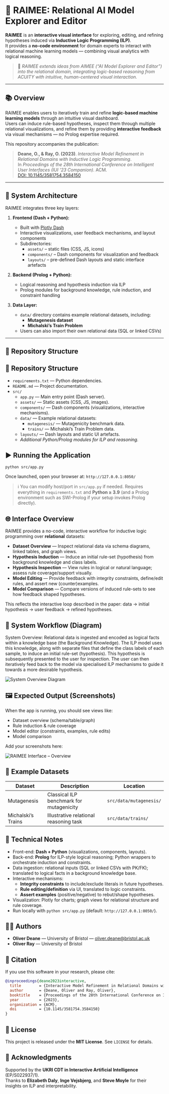 # 🧩 RAIMEE: Relational AI Model Explorer and Editor

**RAIMEE** is an **interactive visual interface** for exploring, editing, and refining hypotheses induced via **Inductive Logic Programming (ILP)**.  
It provides a **no-code environment** for domain experts to interact with relational machine learning models — combining visual analytics with logical reasoning.

> 🧠 *RAIMEE extends ideas from AIMEE (“AI Model Explorer and Editor”) into the relational domain, integrating logic-based reasoning from ACUITY with intuitive, human-centered visual interaction.*

---

## 📚 Overview

RAIMEE enables users to iteratively train and refine **logic-based machine learning models** through an intuitive visual dashboard.  
Users can induce rule-based hypotheses, inspect them through multiple relational visualizations, and refine them by providing **interactive feedback** via visual mechanisms — no Prolog expertise required.

This repository accompanies the publication:

> **Deane, O., & Ray, O. (2023)**. *Interactive Model Refinement in Relational Domains with Inductive Logic Programming*.  
> In *Proceedings of the 28th International Conference on Intelligent User Interfaces (IUI '23 Companion)*. ACM.  
> [DOI: 10.1145/3581754.3584150](https://doi.org/10.1145/3581754.3584150)

---

## 🧠 System Architecture

RAIMEE integrates three key layers:

1. **Frontend (Dash + Python):**
   - Built with [Plotly Dash](https://dash.plotly.com/)
   - Interactive visualizations, user feedback mechanisms, and layout components
   - Subdirectories:
     - `assets/` – static files (CSS, JS, icons)
     - `components/` – Dash components for visualization and feedback
     - `layouts/` – pre-defined Dash layouts and static interface artefacts

2. **Backend (Prolog + Python):**
   - Logical reasoning and hypothesis induction via ILP
   - Prolog modules for background knowledge, rule induction, and constraint handling

3. **Data Layer:**
   - `data/` directory contains example relational datasets, including:
     - **Mutagenesis dataset**
     - **Michalski’s Train Problem**
   - Users can also import their own relational data (SQL or linked CSVs)

---

## 🧩 Repository Structure

## 🧩 Repository Structure

- `requirements.txt` — Python dependencies.
- `README.md` — Project documentation.
- `src/`
  - `app.py` — Main entry point (Dash server).
  - `assets/` — Static assets (CSS, JS, images).
  - `components/` — Dash components (visualizations, interactive mechanisms).
  - `data/` — Example relational datasets:
    - `mutagenesis/` — Mutagenicity benchmark data.
    - `trains/` — Michalski’s Train Problem data.
  - `layouts/` — Dash layouts and static UI artefacts.
  - _Additional Python/Prolog modules for ILP and reasoning._

## ▶️ Running the Application

~~~bash
python src/app.py
~~~

Once launched, open your browser at:
```http://127.0.0.1:8050/```


> ℹ️ You can modify host/port in `src/app.py` if needed. Requires everything in `requirements.txt` and **Python ≥ 3.9** (and a Prolog environment such as SWI-Prolog if your setup invokes Prolog directly).


## 🌐 Interface Overview

RAIMEE provides a no-code, interactive workflow for inductive logic programming over **relational** datasets:

- **Dataset Overview** — Inspect relational data via schema diagrams, linked tables, and graph views.
- **Hypothesis Induction** — Induce an initial rule-set (hypothesis) from background knowledge and class labels.
- **Hypothesis Inspection** — View rules in logical or natural language; assess rule coverage/support visually.
- **Model Editing** — Provide feedback with integrity constraints, define/edit rules, and assert new (counter)examples.
- **Model Comparison** — Compare versions of induced rule-sets to see how feedback shaped hypotheses.

This reflects the interactive loop described in the paper: data → initial hypothesis → user feedback → refined hypotheses.


## 🧮 System Workflow (Diagram)

System Overview: Relational data is ingested and encoded as logical facts within a knowledge base (the Background Knowledge). The ILP model uses this knowledge, along with separate files that define the
class labels of each sample, to induce an initial rule-set (hypothesis). This hypothesis is subsequently presented to the user for inspection. The user can then iteratively feed back to the model via specialised ILP mechanisms to guide it towards a more desirable hypothesis.

![System Overview Diagram](imgs/reaimeeOverview.png)


## 🖼️ Expected Output (Screenshots)

When the app is running, you should see views like:

- Dataset overview (schema/table/graph)
- Rule induction & rule coverage
- Model editor (constraints, examples, rule edits)
- Model comparison

Add your screenshots here:

![RAIMEE Interface – Overview](imgs/raimeeScreenshots.png)


## 📂 Example Datasets

| Dataset               | Description                                      | Location                |
|-----------------------|--------------------------------------------------|-------------------------|
| Mutagenesis           | Classical ILP benchmark for mutagenicity         | `src/data/mutagenesis/` |
| Michalski’s Trains    | Illustrative relational reasoning task           | `src/data/trains/`      |


## 🧩 Technical Notes

- Front-end: **Dash + Python** (visualizations, components, layouts).
- Back-end: **Prolog** for ILP-style logical reasoning; Python wrappers to orchestrate induction and constraints.
- Data ingestion: relational inputs (SQL or linked CSVs with PK/FK); translated to logical facts in a background knowledge base.
- Interactive mechanisms:
  - **Integrity constraints** to include/exclude literals in future hypotheses.
  - **Rule editing/definition** via UI, translated to logic constraints.
  - **Assert examples** (positive/negative) to rebut/shape hypotheses.
- Visualization: Plotly for charts; graph views for relational structure and rule coverage.
- Run locally with `python src/app.py` (default: `http://127.0.0.1:8050/`).


## 🧑‍💻 Authors

- **Oliver Deane** — University of Bristol — <oliver.deane@bristol.ac.uk>  
- **Oliver Ray** — University of Bristol


## 📜 Citation

If you use this software in your research, please cite:

~~~bibtex
@inproceedings{deane2023interactive,
  title        = {Interactive Model Refinement in Relational Domains with Inductive Logic Programming},
  author       = {Deane, Oliver and Ray, Oliver},
  booktitle    = {Proceedings of the 28th International Conference on Intelligent User Interfaces (IUI '23 Companion)},
  year         = {2023},
  organization = {ACM},
  doi          = {10.1145/3581754.3584150}
}
~~~


## 🧭 License

This project is released under the **MIT License**. See `LICENSE` for details.


## 🧰 Acknowledgments

Supported by the **UKRI CDT in Interactive Artificial Intelligence** (EP/S022937/1).  
Thanks to **Elizabeth Daly**, **Inge Vejsbjerg**, and **Steve Moyle** for their insights on ILP and interpretability.
